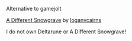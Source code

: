 Alternative to gamejolt

[A Different Snowgrave](https://gamejolt.com/games/DifferentSnowgrave/726965) by [loganvcairns](https://gamejolt.com/@loganvcairns)

I do not own Deltarune or A Different Snowgrave!
